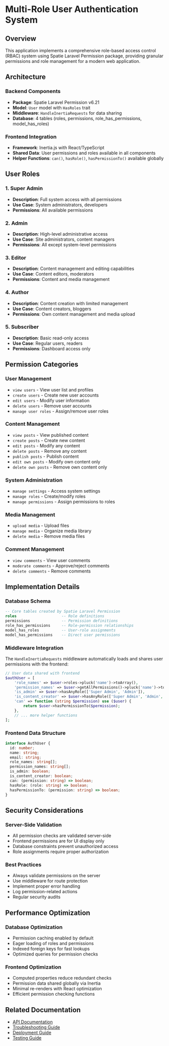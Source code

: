 # Multi-Role User Authentication System

## Overview

This application implements a comprehensive role-based access control (RBAC) system using Spatie Laravel Permission package, providing granular permissions and role management for a modern web application.

## Architecture

### Backend Components
- **Package**: Spatie Laravel Permission v6.21
- **Model**: `User` model with `HasRoles` trait
- **Middleware**: `HandleInertiaRequests` for data sharing
- **Database**: 4 tables (roles, permissions, role_has_permissions, model_has_roles)

### Frontend Integration
- **Framework**: Inertia.js with React/TypeScript
- **Shared Data**: User permissions and roles available in all components
- **Helper Functions**: `can()`, `hasRole()`, `hasPermissionTo()` available globally

## User Roles

### 1. Super Admin
- **Description**: Full system access with all permissions
- **Use Case**: System administrators, developers
- **Permissions**: All available permissions

### 2. Admin
- **Description**: High-level administrative access
- **Use Case**: Site administrators, content managers
- **Permissions**: All except system-level permissions

### 3. Editor
- **Description**: Content management and editing capabilities
- **Use Case**: Content editors, moderators
- **Permissions**: Content and media management

### 4. Author
- **Description**: Content creation with limited management
- **Use Case**: Content creators, bloggers
- **Permissions**: Own content management and media upload

### 5. Subscriber
- **Description**: Basic read-only access
- **Use Case**: Regular users, readers
- **Permissions**: Dashboard access only

## Permission Categories

### User Management
- `view users` - View user list and profiles
- `create users` - Create new user accounts
- `edit users` - Modify user information
- `delete users` - Remove user accounts
- `manage user roles` - Assign/remove user roles

### Content Management
- `view posts` - View published content
- `create posts` - Create new content
- `edit posts` - Modify any content
- `delete posts` - Remove any content
- `publish posts` - Publish content
- `edit own posts` - Modify own content only
- `delete own posts` - Remove own content only

### System Administration
- `manage settings` - Access system settings
- `manage roles` - Create/modify roles
- `manage permissions` - Assign permissions to roles

### Media Management
- `upload media` - Upload files
- `manage media` - Organize media library
- `delete media` - Remove media files

### Comment Management
- `view comments` - View user comments
- `moderate comments` - Approve/reject comments
- `delete comments` - Remove comments

## Implementation Details

### Database Schema
```sql
-- Core tables created by Spatie Laravel Permission
roles                    -- Role definitions
permissions              -- Permission definitions
role_has_permissions     -- Role-permission relationships
model_has_roles          -- User-role assignments
model_has_permissions    -- Direct user permissions
```

### Middleware Integration
The `HandleInertiaRequests` middleware automatically loads and shares user permissions with the frontend:

```php
// User data shared with frontend
$authUser = [
    'role_names' => $user->roles->pluck('name')->toArray(),
    'permission_names' => $user->getAllPermissions()->pluck('name')->toArray(),
    'is_admin' => $user->hasAnyRole(['Super Admin', 'Admin']),
    'is_content_creator' => $user->hasAnyRole(['Super Admin', 'Admin', 'Editor', 'Author']),
    'can' => function (string $permission) use ($user) {
        return $user->hasPermissionTo($permission);
    },
    // ... more helper functions
];
```

### Frontend Data Structure
```typescript
interface AuthUser {
  id: number;
  name: string;
  email: string;
  role_names: string[];
  permission_names: string[];
  is_admin: boolean;
  is_content_creator: boolean;
  can: (permission: string) => boolean;
  hasRole: (role: string) => boolean;
  hasPermissionTo: (permission: string) => boolean;
}
```

## Security Considerations

### Server-Side Validation
- All permission checks are validated server-side
- Frontend permissions are for UI display only
- Database constraints prevent unauthorized access
- Role assignments require proper authorization

### Best Practices
- Always validate permissions on the server
- Use middleware for route protection
- Implement proper error handling
- Log permission-related actions
- Regular security audits

## Performance Optimization

### Database Optimization
- Permission caching enabled by default
- Eager loading of roles and permissions
- Indexed foreign keys for fast lookups
- Optimized queries for permission checks

### Frontend Optimization
- Computed properties reduce redundant checks
- Permission data shared globally via Inertia
- Minimal re-renders with React optimization
- Efficient permission checking functions

## Related Documentation
- [API Documentation](api.md)
- [Troubleshooting Guide](troubleshooting.md)
- [Deployment Guide](deployment.md)
- [Testing Guide](../testing/authentication-tests.md) 